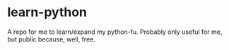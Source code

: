 # learn-python
A repo for me to learn/expand my python-fu.
Probably only useful for me, but public because, well, free.
